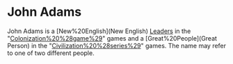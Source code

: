 # John Adams

John Adams is a [New%20English](New English) [Leaders](leader) in the "[Colonization%20%28game%29](Colonization)" games and a [Great%20People](Great Person) in the "[Civilization%20%28series%29](Civilization)" games. The name may refer to one of two different people.